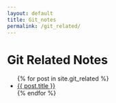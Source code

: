 ```yaml
---
layout: default
title: Git_notes
permalink: /git_related/
---
```

<h1>Git Related Notes</h1>
<ul>
  {% for post in site.git_related %}
    <li><a href="{{ post.url | relative_url }}">{{ post.title }}</a></li>
  {% endfor %}
</ul>
